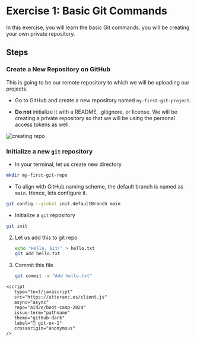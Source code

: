 # Exercise 1: Basic Git Commands

In this exercise, you will learn the basic Git commands. you will be creating your own private repository. 

## Steps

### Create a New Repository on GitHub
This is going to be our remote repository to which we will be uploading our projects.
* Go to GitHub and create a new repository named `my-first-git-project`.

* **Do not** initialize it with a README, .gitignore, or license. We will be creating a private repository so that we will be using the personal access tokens as well.

![creating repo](../../images/intro-to-git/create-repo.png)

### Initialize a new `git` repository

* In your terminal, let us create new directory 
```bash 
mkdir my-first-git-repo
```
* To align with GitHub naming scheme, the default branch is named as `main`. Hence, lets configure it. 
```bash
git config --global init.defaultBranch main
```
* Initialize a `git` repository
```bash
git init
```

2. Let us add this to git repo
   ```bash
   echo "Hello, Git!" > hello.txt
   git add hello.txt
   ```
3. Commit this file 
   ```bash
   git commit -m "Add hello.txt"
   ```

```{raw} html
<script
   type="text/javascript"
   src="https://utteranc.es/client.js"
   async="async"
   repo="aid2e/boot-camp-2024"
   issue-term="pathname"
   theme="github-dark"
   label="💬 git-ex-1"
   crossorigin="anonymous"
/>
```